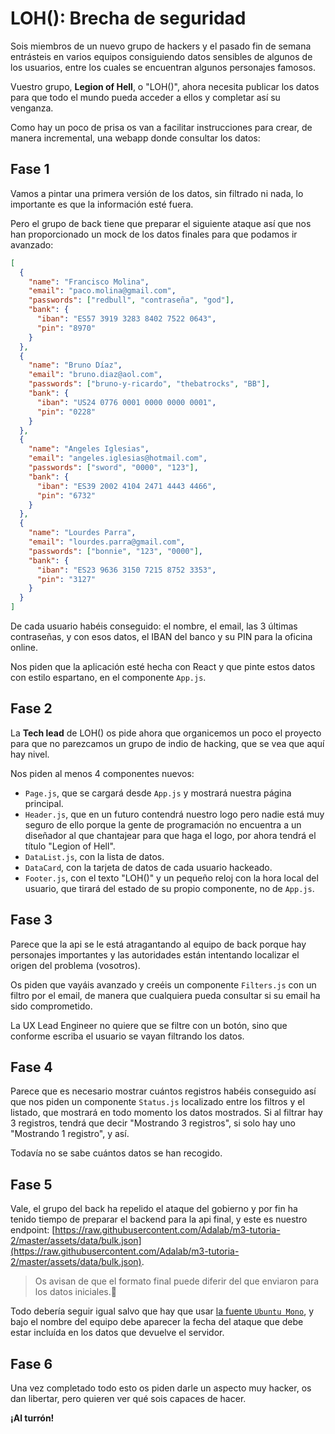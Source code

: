 # LOH(): Brecha de seguridad

Sois miembros de un nuevo grupo de hackers y el pasado fin de semana entrásteis en varios equipos consiguiendo datos sensibles de algunos de los usuarios, entre los cuales se encuentran algunos personajes famosos.

Vuestro grupo, **Legion of Hell**, o "LOH()", ahora necesita publicar los datos para que todo el mundo pueda acceder a ellos y completar así su venganza.

Como hay un poco de prisa os van a facilitar instrucciones para crear, de manera incremental, una webapp donde consultar los datos:

## Fase 1

Vamos a pintar una primera versión de los datos, sin filtrado ni nada, lo importante es que la información esté fuera.

Pero el grupo de back tiene que preparar el siguiente ataque así que nos han proporcionado un mock de los datos finales para que podamos ir avanzado:

```json
[
  {
    "name": "Francisco Molina",
    "email": "paco.molina@gmail.com",
    "passwords": ["redbull", "contraseña", "god"],
    "bank": {
      "iban": "ES57 3919 3283 8402 7522 0643",
      "pin": "8970"
    }
  },
  {
    "name": "Bruno Díaz",
    "email": "bruno.diaz@aol.com",
    "passwords": ["bruno-y-ricardo", "thebatrocks", "BB"],
    "bank": {
      "iban": "US24 0776 0001 0000 0000 0001",
      "pin": "0228"
    }
  },
  {
    "name": "Angeles Iglesias",
    "email": "angeles.iglesias@hotmail.com",
    "passwords": ["sword", "0000", "123"],
    "bank": {
      "iban": "ES39 2002 4104 2471 4443 4466",
      "pin": "6732"
    }
  },
  {
    "name": "Lourdes Parra",
    "email": "lourdes.parra@gmail.com",
    "passwords": ["bonnie", "123", "0000"],
    "bank": {
      "iban": "ES23 9636 3150 7215 8752 3353",
      "pin": "3127"
    }
  }
]
```

De cada usuario habéis conseguido: el nombre, el email, las 3 últimas contraseñas, y con esos datos, el IBAN del banco y su PIN para la oficina online.

Nos piden que la aplicación esté hecha con React y que pinte estos datos con estilo espartano, en el componente `App.js`.

## Fase 2

La **Tech lead** de LOH() os pide ahora que organicemos un poco el proyecto para que no parezcamos un grupo de indio de hacking, que se vea que aquí hay nivel.

Nos piden al menos 4 componentes nuevos:

- `Page.js`, que se cargará desde `App.js` y mostrará nuestra página principal.
- `Header.js`, que en un futuro contendrá nuestro logo pero nadie está muy seguro de ello porque la gente de programación no encuentra a un diseñador al que chantajear para que haga el logo, por ahora tendrá el título "Legion of Hell".
- `DataList.js`, con la lista de datos.
- `DataCard`, con la tarjeta de datos de cada usuario hackeado.
- `Footer.js`, con el texto "LOH()" y un pequeño reloj con la hora local del usuario, que tirará del estado de su propio componente, no de `App.js`.

## Fase 3

Parece que la api se le está atragantando al equipo de back porque hay personajes importantes y las autoridades están intentando localizar el origen del problema (vosotros).

Os piden que vayáis avanzado y creéis un componente `Filters.js` con un filtro por el email, de manera que cualquiera pueda consultar si su email ha sido comprometido.

La UX Lead Engineer no quiere que se filtre con un botón, sino que conforme escriba el usuario se vayan filtrando los datos.

## Fase 4

Parece que es necesario mostrar cuántos registros habéis conseguido así que nos piden un componente `Status.js` localizado entre los filtros y el listado, que mostrará en todo momento los datos mostrados. Si al filtrar hay 3 registros, tendrá que decir "Mostrando 3 registros", si solo hay uno "Mostrando 1 registro", y así.

Todavía no se sabe cuántos datos se han recogido.

## Fase 5

Vale, el grupo del back ha repelido el ataque del gobierno y por fin ha tenido tiempo de preparar el backend para la api final, y este es nuestro endpoint: [https://raw.githubusercontent.com/Adalab/m3-tutoria-2/master/assets/data/bulk.json](https://raw.githubusercontent.com/Adalab/m3-tutoria-2/master/assets/data/bulk.json).

> Os avisan de que el formato final puede diferir del que enviaron para los datos iniciales.

Todo debería seguir igual salvo que hay que usar [la fuente `Ubuntu Mono`](https://fonts.google.com/specimen/Ubuntu+Mono), y bajo el nombre del equipo debe aparecer la fecha del ataque que debe estar incluída en los datos que devuelve el servidor.

## Fase 6

Una vez completado todo esto os piden darle un aspecto muy hacker, os dan libertar, pero quieren ver qué sois capaces de hacer.

**¡Al turrón!**